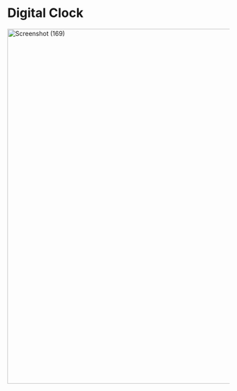 # Digital Clock

<img width="803" alt="Screenshot (169)" src="https://user-images.githubusercontent.com/53537979/188132648-12b38091-20b9-4a96-bbde-c40eabe0114e.png">
